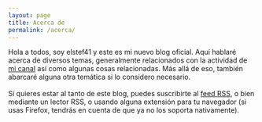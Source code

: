 ```yaml
---
layout: page
title: Acerca de
permalink: /acerca/
---
```


Hola a todos, soy elstef41 y este es mi nuevo blog oficial. Aquí hablaré acerca de diversos temas, generalmente relacionados con la actividad de <a href="https://www.youtube.com/user/elstef41">mi canal</a> así como algunas cosas relacionadas. Más allá de eso, también abarcaré alguna otra temática si lo considero necesario.<br><br>Si quieres estar al tanto de este blog, puedes suscribirte al <a href="https://elstef41.gitlab.io/feed.xml">feed RSS</a>, o bien mediante un lector RSS, o usando alguna extensión para tu navegador (si usas Firefox, tendrás en cuenta de que ya no los soporta nativamente).